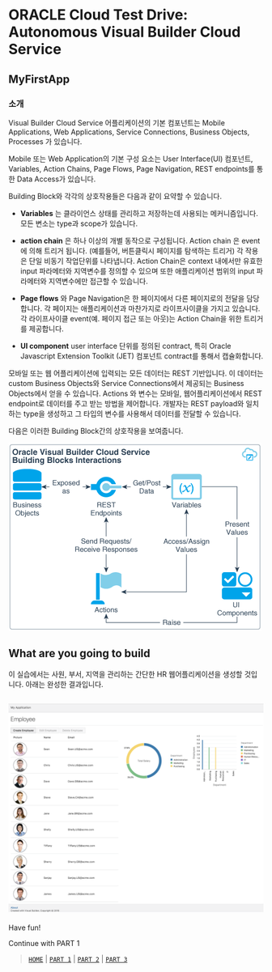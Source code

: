 # ORACLE Cloud Test Drive: Autonomous Visual Builder Cloud Service

## MyFirstApp 

### 소개
Visual Builder Cloud Service 어플리케이션의 기본 컴포넌트는 Mobile Applications, Web Applications, Service Connections, Business Objects, Processes 가 있습니다.

Mobile 또는 Web Application의 기본 구성 요소는 User Interface(UI) 컴포넌트, Variables, Action Chains, Page Flows, Page Navigation, REST endpoints를 통한 Data Access가 있습니다.

Building Block와 각각의 상호작용들은 다음과 같이 요약할 수 있습니다.

+ **Variables** 는 클라이언스 상태를 관리하고 저장하는데 사용되는 메커니즘입니다. 모든 변소는 type과 scope가 있습니다.

+ **action chain** 은 하나 이상의 개별 동작으로 구성됩니다. Action chain 은 event에 의해 트리거 됩니다. (예를들어, 버튼클릭시 페이지를 탐색하는 트리거) 각 작용은 단일 비동기 작업단위를 나타냅니다. Action Chain은 context 내에서만 유효한 input 파라메터와 지역변수를 정의할 수 있으며 또한 애플리케이션 범위의 input 파라메터와 지역변수에만 접근할 수 있습니다.

+ **Page flows** 와 Page Navigation은 한 페이지에서 다른 페이지로의 전달을 담당합니다. 각 페이지는 애플리케이션과 마찬가지로 라이프사이클을 가지고 있습니다. 각 라이프사이클 event(예. 페이지 접근 또는 아웃)는 Action Chain을 위한 트리거를 제공합니다.

+ **UI component** user interface 단위를 정의된 contract, 특히 Oracle Javascript Extension Toolkit (JET) 컴포넌트 contract를 통해서 캡슐화합니다.

모바일 또는 웹 어플리케이션에 입력되는 모든 데이터는 REST 기반입니다. 이 데이터는 custom Business Objects와 Service Connections에서 제공되는 Business Objects에서 얻을 수 있습니다. Actions 와 변수는 모바일, 웹어플리케이션에서 REST endpoint로 데이터를 주고 받는 방법을 제어합니다. 개발자는 REST payload와 일치하는 type을 생성하고 그 타입의 변수를 사용해서 데이터를 전달할 수 있습니다.

다음은 이러한 Building Block간의 상호작용을 보여줍니다.

![alt text](../resources/images/bo/bb-interactions.png "Logo Title Text 1")

## What are you going to build
이 실습에서는 사원, 부서, 지역을 관리하는 간단한 HR 웹어플리케이션을 생성할 것입니다.
아래는 완성한 결과입니다.

![Finished Application](../resources/images/graph/107-new.png "Finished Application")
----
Have fun!

Continue with PART 1

> [`HOME`](../README.md) | [`PART 1`](PART_1.md) | [`PART 2`](PART_2.md) | [`PART 3`](PART_3.md)

